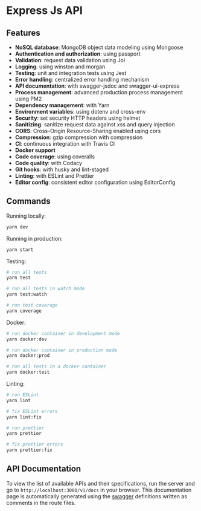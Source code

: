 # Express Js API

## Features

- **NoSQL database**: MongoDB object data modeling using Mongoose
- **Authentication and authorization**: using passport
- **Validation**: request data validation using Joi
- **Logging**: using winston and morgan
- **Testing**: unit and integration tests using Jest
- **Error handling**: centralized error handling mechanism
- **API documentation**: with swagger-jsdoc and swagger-ui-express
- **Process management**: advanced production process management using PM2
- **Dependency management**: with Yarn
- **Environment variables**: using dotenv and cross-env
- **Security**: set security HTTP headers using helmet
- **Sanitizing**: sanitize request data against xss and query injection
- **CORS**: Cross-Origin Resource-Sharing enabled using cors
- **Compression**: gzip compression with compression
- **CI**: continuous integration with Travis CI
- **Docker support**
- **Code coverage**: using coveralls
- **Code quality**: with Codacy
- **Git hooks**: with husky and lint-staged
- **Linting**: with ESLint and Prettier
- **Editor config**: consistent editor configuration using EditorConfig

## Commands

Running locally:

```bash
yarn dev
```

Running in production:

```bash
yarn start
```

Testing:

```bash
# run all tests
yarn test

# run all tests in watch mode
yarn test:watch

# run test coverage
yarn coverage
```

Docker:

```bash
# run docker container in development mode
yarn docker:dev

# run docker container in production mode
yarn docker:prod

# run all tests in a docker container
yarn docker:test
```

Linting:

```bash
# run ESLint
yarn lint

# fix ESLint errors
yarn lint:fix

# run prettier
yarn prettier

# fix prettier errors
yarn prettier:fix
```

## API Documentation

To view the list of available APIs and their specifications, run the server and go to `http://localhost:3000/v1/docs` in your browser. This documentation page is automatically generated using the [swagger](https://swagger.io/) definitions written as comments in the route files.